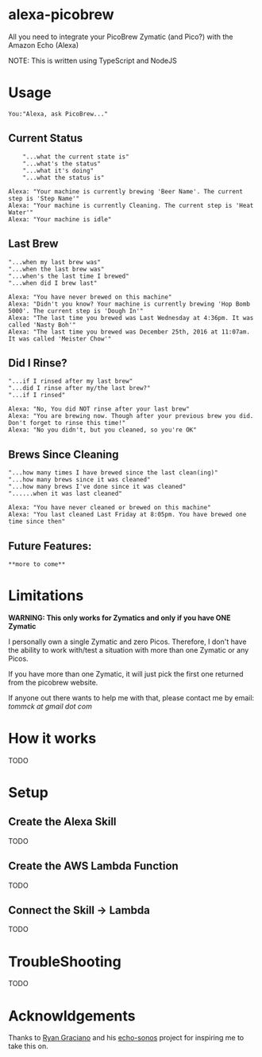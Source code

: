 # alexa-picobrew
All you need to integrate your PicoBrew Zymatic (and Pico?) with the Amazon Echo (Alexa)

NOTE: This is written using TypeScript and NodeJS

# Usage
    You:"Alexa, ask PicoBrew..."

## Current Status
        "...what the current state is"
        "...what's the status"
        "...what it's doing"
        "...what the status is"

    Alexa: "Your machine is currently brewing 'Beer Name'. The current step is 'Step Name'"
    Alexa: "Your machine is currently Cleaning. The current step is 'Heat Water'"
    Alexa: "Your machine is idle"

## Last Brew

    "...when my last brew was"
    "...when the last brew was"
    "...when's the last time I brewed"
    "...when did I brew last"

    Alexa: "You have never brewed on this machine"
    Alexa: "Didn't you know? Your machine is currently brewing 'Hop Bomb 5000'. The current step is 'Dough In'"
    Alexa: "The last time you brewed was Last Wednesday at 4:36pm. It was called 'Nasty Boh'"
    Alexa: "The last time you brewed was December 25th, 2016 at 11:07am. It was called 'Meister Chow'"

## Did I Rinse?
    "...if I rinsed after my last brew"
    "...did I rinse after my/the last brew?"
    "...if I rinsed"

    Alexa: "No, You did NOT rinse after your last brew"
    Alexa: "You are brewing now. Though after your previous brew you did. Don't forget to rinse this time!"
    Alexa: "No you didn't, but you cleaned, so you're OK"

## Brews Since Cleaning
    "...how many times I have brewed since the last clean(ing)"
    "...how many brews since it was cleaned"
    "...how many brews I've done since it was cleaned"
    "......when it was last cleaned"

    Alexa: "You have never cleaned or brewed on this machine"
    Alexa: "You last cleaned Last Friday at 8:05pm. You have brewed one time since then"

## Future Features:

    **more to come**

# Limitations
**WARNING: This only works for Zymatics and only if you have ONE Zymatic**

I personally own a single Zymatic and zero Picos.
Therefore, I don't have the ability to work with/test a situation with more than one Zymatic or any Picos.

If you have more than one Zymatic, it will just pick the first one returned from the picobrew website.

If anyone out there wants to help me with that, please contact me by email: *tommck at gmail dot com*

# How it works
TODO

# Setup
## Create the Alexa Skill
TODO

## Create the AWS Lambda Function
TODO

## Connect the Skill -> Lambda
TODO

# TroubleShooting
TODO

# Acknowldgements
Thanks to [Ryan Graciano](http://ryangraciano.com) and his [echo-sonos](https://github.com/rgraciano/echo-sonos) project for inspiring me to take this on.
